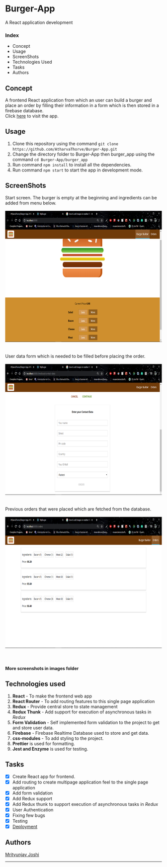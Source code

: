 # Burger-App
A React application development

### Index
- Concept
- Usage
- ScreenShots
- Technologies Used
- Tasks
- Authors

## Concept
A frontend React application from which an user can build a burger and place an order by filling their information in a form which is then stored in a firebase database.<br>
Click [here](https://myburgerapp-2567a.firebaseapp.com/) to visit the app.

## Usage
1. Clone this repository using the command `git clone https://github.com/AtharvaThorve/Burger-App.git`
2. Change the directory folder to Burger-App then burger_app using the command `cd Burger-App/burger_app`
3. Run command `npm install` to install all the dependencies.
4. Run command `npm start` to start the app in development mode.

## ScreenShots
Start screen. The burger is empty at the beginning and ingredients can be added from menu below.<br><br>
<img src="burger_app/images/Screenshot%20(4).png" width="750px" height="421.875"><br><br><br>
User data form which is needed to be filled before placing the order.<br><br>
<img src="burger_app/images/Screenshot%20(7).png" width="750px" height="421.875"><br><br><br>
Previous orders that were placed which are fetched from the database.<br><br>
<img src="burger_app/images/Screenshot%20(8).png" width="750px" height="421.875"><br><br><br>

#### More screenshots in images folder

## Technologies used
1. **React** - To make the frontend web app
2. **React Router** - To add routing features to this single page application
3. **Redux** - Provide central store to state management
4. **Redux Thunk** - Add support for execution of asynchronous tasks in *Redux*
5. **Form Validation** - Self implemented form validation to the project to get and store user data.
6. **Firebase** - Firebase Realtime Database used to store and get data.
7. **css-modules** - To add styling to the project.
8. **Prettier** is used for formatting.
9. **Jest and Enzyme** is used for testing.

## Tasks
- [x] Create React app for frontend.
- [x] Add routing to create multipage application feel to the single page application
- [x] Add form validation
- [x] Add Redux support
- [x] Add Redux thunk to support execution of asynchronous tasks in *Redux*
- [x] User Authentication
- [x] Fixing few bugs
- [x] Testing
- [x] [Deployment](https://myburgerapp-2567a.firebaseapp.com/)

## Authors
[Mrityunjay Joshi](https://github.com/Mrityunjay243)
<hr>
